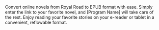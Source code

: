 Convert online novels from Royal Road to EPUB format with ease. Simply enter the link to your favorite novel, and [Program Name] will take care of the rest. Enjoy reading your favorite stories on your e-reader or tablet in a convenient, reflowable format.
